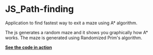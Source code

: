# JS_Path-finding
Application to find fastest way to exit a maze using A* algorithm. 

The js generates a random maze and it shows you graphically how A* works. The maze is generated using Randomized Prim's algorithm.

**[See the code in action](https://jkutkut.github.io/JS_Path-finding/)**
